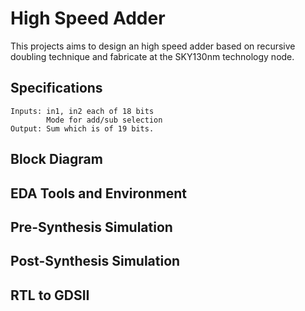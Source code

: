 # High Speed Adder
This projects aims to design an high speed adder based on recursive doubling technique and fabricate at the SKY130nm technology node.
## Specifications
    Inputs: in1, in2 each of 18 bits
            Mode for add/sub selection
    Output: Sum which is of 19 bits.
    
 ## Block Diagram
 
 ## EDA Tools and Environment
 
 ## Pre-Synthesis Simulation
 
 ## Post-Synthesis Simulation
 
 ## RTL to GDSII
 
 
    
